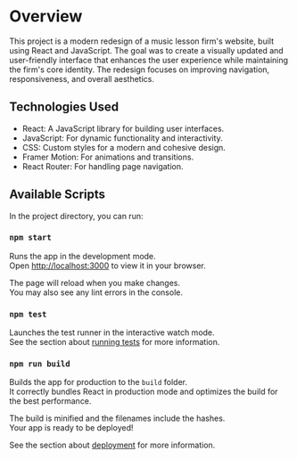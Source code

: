 # Overview
This project is a modern redesign of a music lesson firm's website, built using React and JavaScript. The goal was to create a visually updated and user-friendly interface that enhances the user experience while maintaining the firm's core identity. The redesign focuses on improving navigation, responsiveness, and overall aesthetics.

## Technologies Used
- React: A JavaScript library for building user interfaces.
- JavaScript: For dynamic functionality and interactivity.
- CSS: Custom styles for a modern and cohesive design.
- Framer Motion: For animations and transitions.
- React Router: For handling page navigation.

## Available Scripts

In the project directory, you can run:

### `npm start`

Runs the app in the development mode.\
Open [http://localhost:3000](http://localhost:3000) to view it in your browser.

The page will reload when you make changes.\
You may also see any lint errors in the console.

### `npm test`

Launches the test runner in the interactive watch mode.\
See the section about [running tests](https://facebook.github.io/create-react-app/docs/running-tests) for more information.

### `npm run build`

Builds the app for production to the `build` folder.\
It correctly bundles React in production mode and optimizes the build for the best performance.

The build is minified and the filenames include the hashes.\
Your app is ready to be deployed!

See the section about [deployment](https://facebook.github.io/create-react-app/docs/deployment) for more information.
